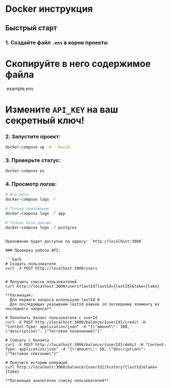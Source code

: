 # Docker инструкция

## Быстрый старт

### 1. Создайте файл `.env` в корне проекта:

# Скопируйте в него содержимое файла
 .example.env

# Измените `API_KEY` на ваш секретный ключ!

### 2. Запустите проект:

```bash
docker-compose up -d --build
```

### 3. Проверьте статус:

```bash
docker-compose ps
```

### 4. Просмотр логов:

```bash
# Все логи
docker-compose logs -f

# Только приложение
docker-compose logs -f app

# Только база данных
docker-compose logs -f postgres
```

```

Приложение будет доступно по адресу: `http://localhost:3000`

### Проверка работы API:

```bash
# Создать пользователя
curl -X POST http://localhost:3000/users


# Получить список пользователей
curl http://localhost:3000/users?lastId?lastId={lastId}&take={take}

**Пагинация:
  Для первого запроса используем lastId 0
  Для последующих указываем lastId равное id последнему элементу из последнего запроса**

# Пополнить баланс пользователя с userId
curl -X POST http://localhost:3000/balance/{userId}/credit -H "Content-Type: application/json" -d "{\"amount\": 100, \"description\": \"Тестовое пополнение\"}"

# Списать с баланса
curl -X POST http://localhost:3000/balance/{userId}/debit -H "Content-Type: application/json" -d "{\"amount\": 50, \"description\": \"Тестовое списание\"}"

# Получить историю операций
curl http://localhost:3000/balance/{userId}/history?{lastId}&take={take}

**Пагинация аналогично списку пользователей**
```

